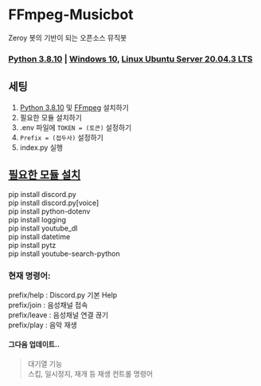 # FFmpeg-Musicbot
Zeroy 봇의 기반이 되는 오픈소스 뮤직봇 </br>

### [Python 3.8.10](<https://www.python.org/downloads/release/python-3810>) | [Windows 10](<https://www.microsoft.com/ko-kr/software-download/windows10>), [Linux Ubuntu Server 20.04.3 LTS](<https://ubuntu.com/download/server>)
## 세팅
1. [Python 3.8.10](<https://www.python.org/downloads/release/python-3810>) 및 [FFmpeg](<https://www.ffmpeg.org/download.html>) 설치하기
2. 필요한 모듈 설치하기 </br>
3. .env 파일에 `TOKEN = (토큰)` 설정하기 </br>
4. `Prefix = (접두사)` 설정하기 </br>
5. index.py 실행 </br>

## [필요한 모듈 설치](<https://pypi.org/>)</br>
pip install discord.py </br>
pip install discord.py[voice] </br>
pip install python-dotenv </br>
pip install logging </br>
pip install youtube_dl </br>
pip install datetime </br>
pip install pytz </br>
pip install youtube-search-python </br>

### 현재 명령어:
prefix/help : Discord.py 기본 Help </br>
prefix/join : 음성채널 접속 </br>
prefix/leave : 음성채널 연결 끊기 </br>
prefix/play <song> : 음악 재생 </br>

#### 그다음 업데이트..
> 대기열 기능 </br>
> 스킵, 일시정지, 재개 등 재생 컨트롤 명령어 </br>

